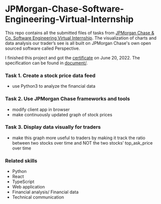 # JPMorgan-Chase-Software-Engineering-Virtual-Internship
This repo contains all the submitted files of tasks from [JPMorgan Chase & Co. Software Engineering Virtual Internship](https://www.theforage.com/virtual-internships/prototype/R5iK7HMxJGBgaSbvk/JP-Morgan-Banking-Technology-Virtual-Program). The visualization of charts and data analysis our trader’s see is all built on JPMorgan Chase's own open sourced software called Perspective. 

I finished this project and got the [certificate](https://github.com/ccl1616/JPMorgan-Chase-Software-Engineering-Virtual-Internship/blob/main/jpmorgan_certificate_of_completion.pdf) on June 20, 2022.
The specification can be found in [document/](https://github.com/ccl1616/JPMorgan-Chase-Software-Engineering-Virtual-Internship/tree/main/document).
### Task 1. Create a stock price data feed
- use Python3 to analyze the financial data
### Task 2. Use JPMorgan Chase frameworks and tools
- modify client app in browser
- make continuously updated graph of stock prices
### Task 3. Display data visually for traders
- make this graph more useful to traders by making it track the ratio between two stocks over time and NOT the two stocks’ top_ask_price over time
### Related skills
- Python
- React
- TypeScript
- Web application
- Financial analysis/ Financial data
- Technical communication

